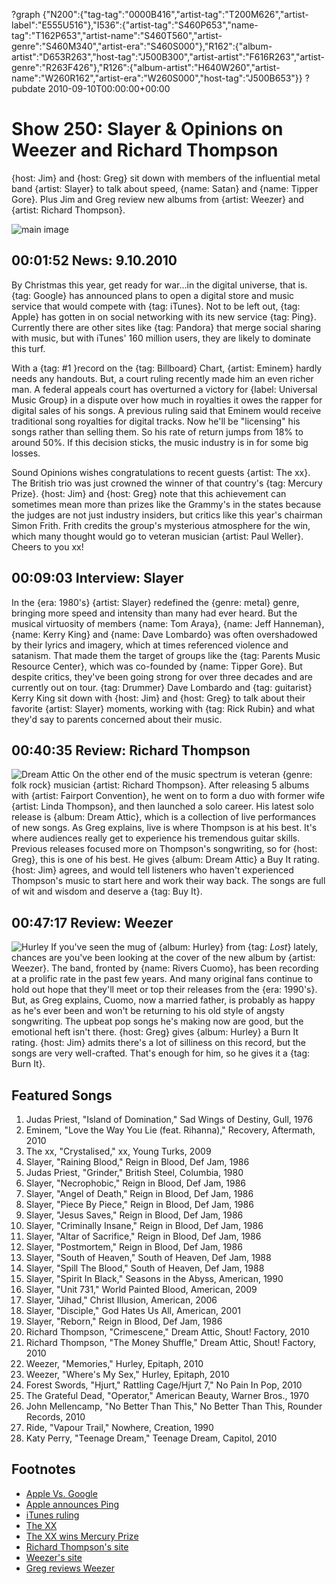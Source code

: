 ?graph {"N200":{"tag-tag":"0000B416","artist-tag":"T200M626","artist-label":"E555U516"},"I536":{"artist-tag":"S460P653","name-tag":"T162P653","artist-name":"S460T560","artist-genre":"S460M340","artist-era":"S460S000"},"R162":{"album-artist":"D653R263","host-tag":"J500B300","artist-artist":"F616R263","artist-genre":"R263F426"},"R126":{"album-artist":"H640W260","artist-name":"W260R162","artist-era":"W260S000","host-tag":"J500B653"}}
?pubdate 2010-09-10T00:00:00+00:00

# Show 250: Slayer & Opinions on Weezer and Richard Thompson
{host: Jim} and {host: Greg} sit down with members of the influential metal band {artist: Slayer} to talk about speed, {name: Satan} and {name: Tipper Gore}. Plus Jim and Greg review new albums from {artist: Weezer} and {artist: Richard Thompson}.

![main image](http://static.soundopinions.org/images/2010/slayer/2.jpg)

## 00:01:52 News: 9.10.2010
By Christmas this year, get ready for war...in the digital universe, that is. {tag: Google} has announced plans to open a digital store and music service that would compete with {tag: iTunes}. Not to be left out, {tag: Apple} has gotten in on social networking with its new service {tag: Ping}. Currently there are other sites like {tag: Pandora} that merge social sharing with music, but with iTunes' 160 million users, they are likely to dominate this turf.

With a {tag: #1 }record on the {tag: Billboard} Chart, {artist: Eminem} hardly needs any handouts. But, a court ruling recently made him an even richer man. A federal appeals court has overturned a victory for {label: Universal Music Group} in a dispute over how much in royalties it owes the rapper for digital sales of his songs. A previous ruling said that Eminem would receive traditional song royalties for digital tracks. Now he'll be "licensing" his songs rather than selling them. So his rate of return jumps from 18% to around 50%. If this decision sticks, the music industry is in for some big losses.

Sound Opinions wishes congratulations to recent guests {artist: The xx}. The British trio was just crowned the winner of that country's {tag: Mercury Prize}. {host: Jim} and {host: Greg} note that this achievement can sometimes mean more than prizes like the Grammy's in the states because the judges are not just industry insiders, but critics like this year's chairman Simon Frith. Frith credits the group's mysterious atmosphere for the win, which many thought would go to veteran musician {artist: Paul Weller}. Cheers to you xx!

## 00:09:03 Interview: Slayer
In the {era: 1980's} {artist: Slayer} redefined the {genre: metal} genre, bringing more speed and intensity than many had ever heard. But the musical virtuosity of members {name: Tom Araya}, {name: Jeff Hanneman}, {name: Kerry King} and {name: Dave Lombardo} was often overshadowed by their lyrics and imagery, which at times referenced violence and satanism. That made them the target of groups like the {tag: Parents Music Resource Center}, which was co-founded by {name: Tipper Gore}. But despite critics, they've been going strong for over three decades and are currently out on tour. {tag: Drummer} Dave Lombardo and {tag: guitarist} Kerry King sit down with {host: Jim} and {host: Greg} to talk about their favorite {artist: Slayer} moments, working with {tag: Rick Rubin} and what they'd say to parents concerned about their music.

## 00:40:35 Review: Richard Thompson
![Dream Attic](http://is5.mzstatic.com/image/thumb/Music/v4/d0/17/b1/d017b1f8-439a-aea4-5bdb-c5749e4f8b33/source/600x600bb.jpg "264023/388441474")
On the other end of the music spectrum is veteran {genre: folk rock} musician {artist: Richard Thompson}. After releasing 5 albums with {artist: Fairport Convention}, he went on to form a duo with former wife {artist: Linda Thompson}, and then launched a solo career. His latest solo release is {album: Dream Attic}, which is a collection of live performances of new songs. As Greg explains, live is where Thompson is at his best. It's where audiences really get to experience his tremendous guitar skills. Previous releases focused more on Thompson's songwriting, so for {host: Greg}, this is one of his best. He gives {album: Dream Attic} a Buy It rating. {host: Jim} agrees, and would tell listeners who haven't experienced Thompson's music to start here and work their way back. The songs are full of wit and wisdom and deserve a {tag: Buy It}.

## 00:47:17 Review: Weezer
![Hurley](http://is1.mzstatic.com/image/thumb/Music/v4/d5/47/40/d54740a8-3d1f-9765-d8cc-f9327435682e/source/600x600bb.jpg "115234/385797601")
 If you've seen the mug of {album: Hurley} from {tag: *Lost*} lately, chances are you've been looking at the cover of the new album by {artist: Weezer}. The band, fronted by {name: Rivers Cuomo}, has been recording at a prolific rate in the past few years. And many original fans continue to hold out hope that they'll meet or top their releases from the {era: 1990's}. But, as Greg explains, Cuomo, now a married father, is probably as happy as he's ever been and won't be returning to his old style of angsty songwriting. The upbeat pop songs he's making now are good, but the emotional heft isn't there. {host: Greg} gives {album: Hurley} a Burn It rating. {host: Jim} admits there's a lot of silliness on this record, but the songs are very well-crafted. That's enough for him, so he gives it a {tag: Burn It}. 

## Featured Songs
1. Judas Priest, "Island of Domination," Sad Wings of Destiny, Gull, 1976
2. Eminem, "Love the Way You Lie (feat. Rihanna)," Recovery, Aftermath, 2010
3. The xx, "Crystalised," xx, Young Turks, 2009
4. Slayer, "Raining Blood," Reign in Blood, Def Jam, 1986
5. Judas Priest, "Grinder," British Steel, Columbia, 1980
6. Slayer, "Necrophobic," Reign in Blood, Def Jam, 1986
7. Slayer, "Angel of Death," Reign in Blood, Def Jam, 1986
8. Slayer, "Piece By Piece," Reign in Blood, Def Jam, 1986
9. Slayer, "Jesus Saves," Reign in Blood, Def Jam, 1986
10. Slayer, "Criminally Insane," Reign in Blood, Def Jam, 1986
11. Slayer, "Altar of Sacrifice," Reign in Blood, Def Jam, 1986
12. Slayer, "Postmortem," Reign in Blood, Def Jam, 1986
13. Slayer, "South of Heaven," South of Heaven, Def Jam, 1988
14. Slayer, "Spill The Blood," South of Heaven, Def Jam, 1988
15. Slayer, "Spirit In Black," Seasons in the Abyss, American, 1990
16. Slayer, "Unit 731," World Painted Blood, American, 2009
17. Slayer, "Jihad," Christ Illusion, American, 2006
18. Slayer, "Disciple," God Hates Us All, American, 2001
19. Slayer, "Reborn," Reign in Blood, Def Jam, 1986
20. Richard Thompson, "Crimescene," Dream Attic, Shout! Factory, 2010
21. Richard Thompson, "The Money Shuffle," Dream Attic, Shout! Factory, 2010
22. Weezer, "Memories," Hurley, Epitaph, 2010
23. Weezer, "Where's My Sex," Hurley, Epitaph, 2010
24. Forest Swords, "Hjurt," Rattling Cage/Hjurt 7," No Pain In Pop, 2010
25. The Grateful Dead, "Operator," American Beauty, Warner Bros., 1970
26. John Mellencamp, "No Better Than This," No Better Than This, Rounder Records, 2010
27. Ride, "Vapour Trail," Nowhere, Creation, 1990
28. Katy Perry, "Teenage Dream," Teenage Dream, Capitol, 2010

## Footnotes
- [Apple Vs. Google](http://www.reuters.com/article/idUSTRE68151Q20100902)
- [Apple announces Ping](http://gadgetwise.blogs.nytimes.com/2010/09/01/ping-fosters-music-discovery-not-friend-discovery/?scp=7&sq=ping&st=cse)
- [iTunes ruling](http://blogs.wsj.com/digits/2010/09/07/itunes-songs-arent-purchased-but-licensed-court-rules)
- [The XX](http://thexx.info/)
- [The XX wins Mercury Prize](http://www.guardian.co.uk/music/2010/sep/08/the-xx-mercury-prize-2010)
- [Richard Thompson's site](http://www.richardthompson-music.com/)
- [Weezer's site](http://www.weezer.com/)
- [Greg reviews Weezer](http://leisureblogs.chicagotribune.com/turn_it_up/2010/09/album-review-weezer-hurley.html)
